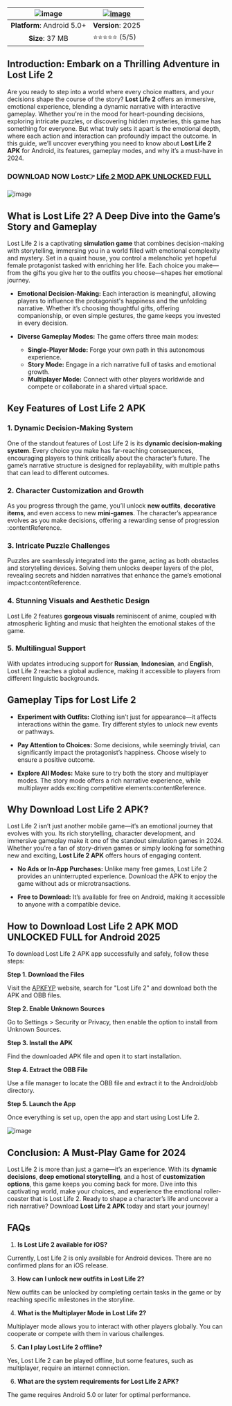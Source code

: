 | ![image](https://github.com/user-attachments/assets/c486d1f5-52f5-4cda-b59f-bb114ec961bb) | [![image](https://github.com/user-attachments/assets/0d86d65b-6f36-4b82-99cc-2059a8e52133)](https://apkfyp.com/lost-life-2.html) |
|:-------------------------------------------------:|-----------------------|
| **Platform**: Android 5.0+                       | **Version**: 2025      |
| **Size**: 37 MB                                  | ⭐⭐⭐⭐⭐ (5/5) |

## **Introduction: Embark on a Thrilling Adventure in Lost Life 2**

Are you ready to step into a world where every choice matters, and your decisions shape the course of the story? **Lost Life 2** offers an immersive, emotional experience, blending a dynamic narrative with interactive gameplay. Whether you're in the mood for heart-pounding decisions, exploring intricate puzzles, or discovering hidden mysteries, this game has something for everyone. But what truly sets it apart is the emotional depth, where each action and interaction can profoundly impact the outcome. In this guide, we’ll uncover everything you need to know about **Lost Life 2 APK** for Android, its features, gameplay modes, and why it’s a must-have in 2024.

### DOWNLOAD NOW Lost👉 [Life 2 MOD APK UNLOCKED FULL](https://apkfyp.com/lost-life-2.html)

![image](https://github.com/user-attachments/assets/dfe78a32-fc85-4fb1-ae52-ed93dda2ff70)

## **What is Lost Life 2? A Deep Dive into the Game’s Story and Gameplay**

Lost Life 2 is a captivating **simulation game** that combines decision-making with storytelling, immersing you in a world filled with emotional complexity and mystery. Set in a quaint house, you control a melancholic yet hopeful female protagonist tasked with enriching her life. Each choice you make—from the gifts you give her to the outfits you choose—shapes her emotional journey.

- **Emotional Decision-Making:** Each interaction is meaningful, allowing players to influence the protagonist's happiness and the unfolding narrative. Whether it’s choosing thoughtful gifts, offering companionship, or even simple gestures, the game keeps you invested in every decision.
  
- **Diverse Gameplay Modes:** The game offers three main modes:
  - **Single-Player Mode:** Forge your own path in this autonomous experience.
  - **Story Mode:** Engage in a rich narrative full of tasks and emotional growth.
  - **Multiplayer Mode:** Connect with other players worldwide and compete or collaborate in a shared virtual space.

## **Key Features of Lost Life 2 APK**

### 1. **Dynamic Decision-Making System**
One of the standout features of Lost Life 2 is its **dynamic decision-making system**. Every choice you make has far-reaching consequences, encouraging players to think critically about the character’s future. The game’s narrative structure is designed for replayability, with multiple paths that can lead to different outcomes.

### 2. **Character Customization and Growth**
As you progress through the game, you’ll unlock **new outfits**, **decorative items**, and even access to new **mini-games**. The character’s appearance evolves as you make decisions, offering a rewarding sense of progression&#8203;:contentReference.

### 3. **Intricate Puzzle Challenges**
Puzzles are seamlessly integrated into the game, acting as both obstacles and storytelling devices. Solving them unlocks deeper layers of the plot, revealing secrets and hidden narratives that enhance the game’s emotional impact&#8203;:contentReference.

### 4. **Stunning Visuals and Aesthetic Design**
Lost Life 2 features **gorgeous visuals** reminiscent of anime, coupled with atmospheric lighting and music that heighten the emotional stakes of the game.

### 5. **Multilingual Support**
With updates introducing support for **Russian**, **Indonesian**, and **English**, Lost Life 2 reaches a global audience, making it accessible to players from different linguistic backgrounds.

## **Gameplay Tips for Lost Life 2**

- **Experiment with Outfits:** Clothing isn’t just for appearance—it affects interactions within the game. Try different styles to unlock new events or pathways.
  
- **Pay Attention to Choices:** Some decisions, while seemingly trivial, can significantly impact the protagonist’s happiness. Choose wisely to ensure a positive outcome.

- **Explore All Modes:** Make sure to try both the story and multiplayer modes. The story mode offers a rich narrative experience, while multiplayer adds exciting competitive elements&#8203;:contentReference.

## **Why Download Lost Life 2 APK?**

Lost Life 2 isn’t just another mobile game—it’s an emotional journey that evolves with you. Its rich storytelling, character development, and immersive gameplay make it one of the standout simulation games in 2024. Whether you're a fan of story-driven games or simply looking for something new and exciting, **Lost Life 2 APK** offers hours of engaging content.

- **No Ads or In-App Purchases:** Unlike many free games, Lost Life 2 provides an uninterrupted experience. Download the APK to enjoy the game without ads or microtransactions.

- **Free to Download:** It’s available for free on Android, making it accessible to anyone with a compatible device. 
## How to Download Lost Life 2 APK MOD UNLOCKED FULL for Android 2025
To download Lost Life 2 APK app successfully and safely, follow these steps:

**Step 1. Download the Files**

Visit the [APKFYP](https://apkfyp.com/) website, search for "Lost Life 2" and download both the APK and OBB files.

**Step 2. Enable Unknown Sources**

Go to Settings > Security or Privacy, then enable the option to install from Unknown Sources.

**Step 3. Install the APK**

Find the downloaded APK file and open it to start installation.

**Step 4. Extract the OBB File**

Use a file manager to locate the OBB file and extract it to the Android/obb directory.

**Step 5. Launch the App**

Once everything is set up, open the app and start using Lost Life 2.

![image](https://github.com/user-attachments/assets/691974ff-67ec-4e9d-bcff-5a7ef33809bf)

## **Conclusion: A Must-Play Game for 2024**

Lost Life 2 is more than just a game—it’s an experience. With its **dynamic decisions**, **deep emotional storytelling**, and a host of **customization options**, this game keeps you coming back for more. Dive into this captivating world, make your choices, and experience the emotional roller-coaster that is Lost Life 2. Ready to shape a character’s life and uncover a rich narrative? Download **Lost Life 2 APK** today and start your journey!

## **FAQs**

1. **Is Lost Life 2 available for iOS?**

Currently, Lost Life 2 is only available for Android devices. There are no confirmed plans for an iOS release.

3. **How can I unlock new outfits in Lost Life 2?**

New outfits can be unlocked by completing certain tasks in the game or by reaching specific milestones in the storyline.

4. **What is the Multiplayer Mode in Lost Life 2?**

Multiplayer mode allows you to interact with other players globally. You can cooperate or compete with them in various challenges.

5. **Can I play Lost Life 2 offline?**

Yes, Lost Life 2 can be played offline, but some features, such as multiplayer, require an internet connection.

6. **What are the system requirements for Lost Life 2 APK?**

The game requires Android 5.0 or later for optimal performance.


